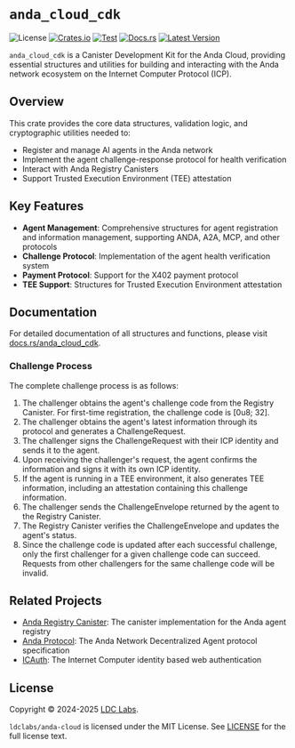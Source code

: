 # `anda_cloud_cdk`
![License](https://img.shields.io/crates/l/anda_cloud_cdk.svg)
[![Crates.io](https://img.shields.io/crates/d/anda_cloud_cdk.svg)](https://crates.io/crates/anda_cloud_cdk)
[![Test](https://github.com/ldclabs/anda-cloud/actions/workflows/test.yml/badge.svg)](https://github.com/ldclabs/anda-cloud/actions/workflows/test.yml)
[![Docs.rs](https://img.shields.io/docsrs/anda_cloud_cdk?label=docs.rs)](https://docs.rs/anda_cloud_cdk)
[![Latest Version](https://img.shields.io/crates/v/anda_cloud_cdk.svg)](https://crates.io/crates/anda_cloud_cdk)

`anda_cloud_cdk` is a Canister Development Kit for the Anda Cloud, providing essential structures and utilities for building and interacting with the Anda network ecosystem on the Internet Computer Protocol (ICP).

## Overview

This crate provides the core data structures, validation logic, and cryptographic utilities needed to:

- Register and manage AI agents in the Anda network
- Implement the agent challenge-response protocol for health verification
- Interact with Anda Registry Canisters
- Support Trusted Execution Environment (TEE) attestation

## Key Features

- **Agent Management**: Comprehensive structures for agent registration and information management, supporting ANDA, A2A, MCP, and other protocols
- **Challenge Protocol**: Implementation of the agent health verification system
- **Payment Protocol**: Support for the X402 payment protocol
- **TEE Support**: Structures for Trusted Execution Environment attestation

## Documentation

For detailed documentation of all structures and functions, please visit [docs.rs/anda_cloud_cdk](https://docs.rs/anda_cloud_cdk).

### Challenge Process

The complete challenge process is as follows:
1. The challenger obtains the agent's challenge code from the Registry Canister.
   For first-time registration, the challenge code is [0u8; 32].
2. The challenger obtains the agent's latest information through its protocol
   and generates a ChallengeRequest.
3. The challenger signs the ChallengeRequest with their ICP identity and sends it to the agent.
4. Upon receiving the challenger's request, the agent confirms the information
   and signs it with its own ICP identity.
5. If the agent is running in a TEE environment, it also generates TEE information,
   including an attestation containing this challenge information.
6. The challenger sends the ChallengeEnvelope returned by the agent to the Registry Canister.
7. The Registry Canister verifies the ChallengeEnvelope and updates the agent's status.
8. Since the challenge code is updated after each successful challenge, only the first
   challenger for a given challenge code can succeed. Requests from other challengers
   for the same challenge code will be invalid.

## Related Projects

- [Anda Registry Canister](https://github.com/ldclabs/anda-cloud/tree/main/rs/anda_registry_canister): The canister implementation for the Anda agent registry
- [Anda Protocol](https://github.com/ldclabs/anda): The Anda Network Decentralized Agent protocol specification
- [ICAuth](https://github.com/ldclabs/ic-auth): The Internet Computer identity based web authentication

## License
Copyright © 2024-2025 [LDC Labs](https://github.com/ldclabs).

`ldclabs/anda-cloud` is licensed under the MIT License. See [LICENSE](../../LICENSE) for the full license text.